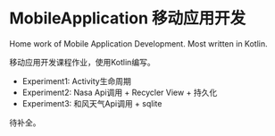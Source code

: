 # MobileApplication 移动应用开发
Home work of Mobile Application Development. Most written in Kotlin.

移动应用开发课程作业，使用Kotlin编写。



+ Experiment1: Activity生命周期
+ Experiment2: Nasa Api调用 + Recycler View + 持久化
+ Experiment3: 和风天气Api调用 + sqlite



待补全。
